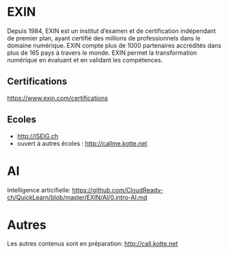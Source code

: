 # EXIN
Depuis 1984, EXIN est un institut d’examen et de certification indépendant de premier plan, ayant certifié des millions de professionnels dans le domaine numérique. EXIN compte plus de 1000 partenaires accrédités dans plus de 165 pays à travers le monde. EXIN permet la transformation numérique en évaluant et en validant les compétences.

## Certifications
https://www.exin.com/certifications

## Ecoles
* http://ISEIG.ch
* ouvert à autres écoles : http://callme.kotte.net

# AI
Intelligence articifielle: https://github.com/CloudReady-ch/QuickLearn/blob/master/EXIN/AI/0.intro-AI.md

# Autres
Les autres contenus sont en préparation: http://call.kotte.net
